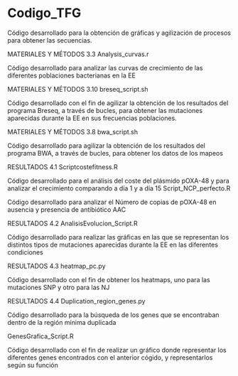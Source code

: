 # Codigo_TFG
Código desarrollado para la obtención de gráficas y agilización de procesos para obtener las secuencias.

MATERIALES Y MÉTODOS 3.3
Analysis_curvas.r

Código desarrollado para analizar las curvas de crecimiento de las diferentes poblaciones bacterianas en la EE

MATERIALES Y MÉTODOS 3.10
breseq_script.sh

Código desarrollado con el fin de agilizar la obtención de los resultados del programa Breseq, a través de bucles,
para obtener las mutaciones aparecidas durante la EE en sus frecuencias poblaciones.

MATERIALES Y MÉTODOS 3.8
bwa_script.sh

Código desarrollado para agilizar la obtención de los resultados del programa BWA, a través de bucles,
para obtener los datos de los mapeos

RESULTADOS 4.1
Scriptcostefitness.R

Código desarrollado para el análisis del coste del plásmido pOXA-48 y para analizar el crecimiento comparando a día 1 y a día 15
Script_NCP_perfecto.R

Código desarrollado para analizar el Número de copias de pOXA-48 en ausencia y presencia de antibiótico AAC 

RESULTADOS 4.2
AnalisisEvolucion_Script.R 

Código desarrollado para realizar las gráficas en las que se representan los distintos tipos de mutaciones aparecidas durante la EE en las diferentes condiciones

RESULTADOS 4.3
heatmap_pc.py

Código desarrollado con el fin de obtener los heatmaps, uno para las mutaciones SNP y otro para las NJ

RESULTADOS 4.4
Duplication_region_genes.py

Código desarrollado para la búsqueda de los genes que se encontraban dentro de la región mínima duplicada 

GenesGrafica_Script.R

Código desarrollado con el fin de realizar un gráfico donde representar los diferentes genes encontrados con el anterior cógido, 
y representarlos según su función
